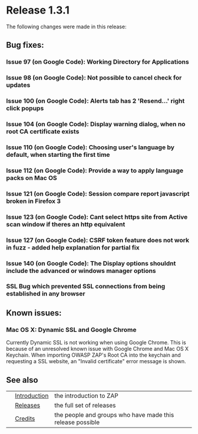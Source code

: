 # Release 1.3.1

The following changes were made in this release:
## Bug fixes:
### Issue 97 (on Google Code): Working Directory for Applications
### Issue 98 (on Google Code): Not possible to cancel check for updates
### Issue 100 (on Google Code): Alerts tab has 2 'Resend...' right click popups
### Issue 104 (on Google Code): Display warning dialog, when no root CA certificate exists
### Issue 110 (on Google Code): Choosing user's language by default, when starting the first time
### Issue 112 (on Google Code): Provide a way to apply language packs on Mac OS
### Issue 121 (on Google Code): Session compare report javascript broken in Firefox 3
### Issue 123 (on Google Code): Cant select https site from Active scan window if theres an http equivalent
### Issue 127 (on Google Code): CSRF token feature does not work in fuzz - added help explanation for partial fix
### Issue 140 (on Google Code): The Display options shouldnt include the advanced or windows manager options
### SSL Bug which prevented SSL connections from being established in any browser
## Known issues:
### Mac OS X: Dynamic SSL and Google Chrome
Currently Dynamic SSL is not working when using Google Chrome. This is because of an unresolved known
issue with Google Chrome and Mac OS X Keychain. When importing OWASP ZAP's Root CA into the keychain
and requesting a SSL website, an "Invalid certificate" error message is shown.
## See also
<table>
<tr><td></td><td><a href='HelpIntro'>Introduction</a></td><td>the introduction to ZAP</td></tr>
<tr><td></td><td><a href='HelpReleasesReleases'>Releases</a></td><td>the full set of releases</td></tr>
<tr><td></td><td><a href='HelpCredits'>Credits</a></td><td>the people and groups who have made this release possible</td></tr>
</table>